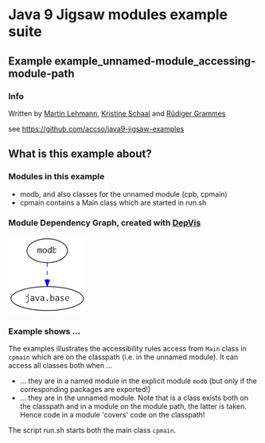 ﻿# Java 9 Jigsaw modules example suite
## Example example_unnamed-module_accessing-module-path

### Info
Written by [Martin Lehmann](https://github.com/mrtnlhmnn), [Kristine Schaal](https://github.com/kristines) and [Rüdiger Grammes](https://github.com/rgrammes) 

see https://github.com/accso/java9-jigsaw-examples

## What is this example about?

### Modules in this example
* modb, and also classes for the unnamed module (cpb, cpmain)
* cpmain contains a Main class which are started in run.sh

### Module Dependency Graph, created with [DepVis](https://github.com/accso/java9-jigsaw-depvis)
![Example's Module Dependency Graph](moduledependencies.png)

### Example shows ...
The examples illustrates the accessibility rules access from `Main` class in `cpmain` which are on the classpath (i.e. in the unnamed module). It can access all classes both when ...
  - ... they are in a named module in the explicit module `modb` (but only if the corresponding packages are exported!)
  - ... they are in the unnamed module.
Note that is a class exists both on the classpath and in a module on the module path, the latter is taken. Hence code in a module 'covers' code on the classpath!

The script run.sh starts both the main class `cpmain`.
